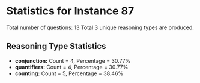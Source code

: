 # Statistics for Instance 87
Total number of questions: 13
Total 3 unique reasoning types are produced.
## Reasoning Type Statistics
- **conjunction:** Count = 4, Percentage = 30.77%
- **quantifiers:** Count = 4, Percentage = 30.77%
- **counting:** Count = 5, Percentage = 38.46%
